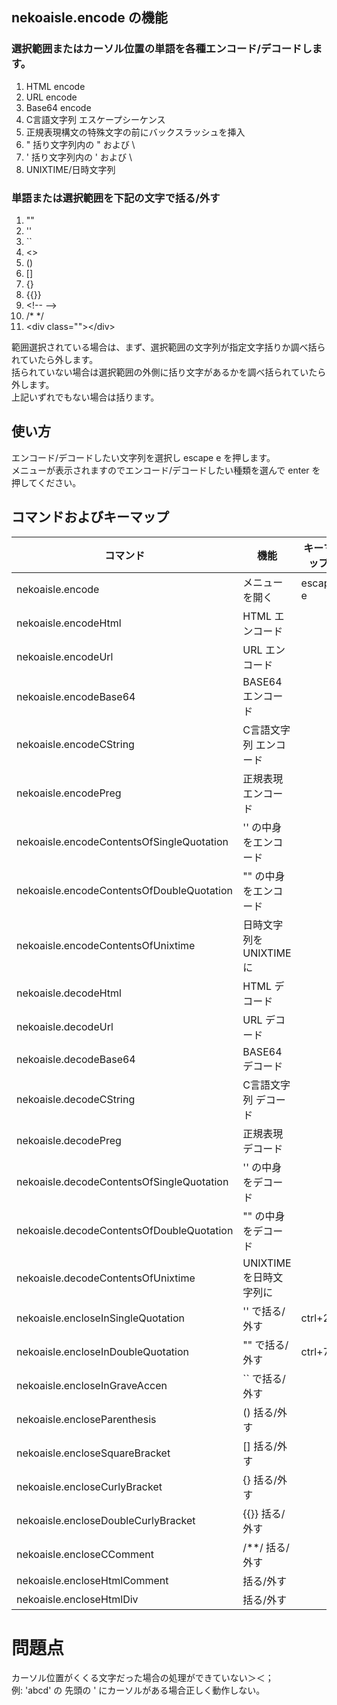 ## nekoaisle.encode の機能

### 選択範囲またはカーソル位置の単語を各種エンコード/デコードします。
1. HTML encode
1. URL encode
1. Base64 encode
1. C言語文字列 エスケープシーケンス
1. 正規表現構文の特殊文字の前にバックスラッシュを挿入
1. " 括り文字列内の " および \
1. ' 括り文字列内の ' および \
1. UNIXTIME/日時文字列

### 単語または選択範囲を下記の文字で括る/外す
1. ""
1. ''
1. ``
1. <>
1. ()
1. []
1. {}
1. {{}}
1. &lt;!-- -->
1. /* */
1. &lt;div class=""&gt;&lt;/div&gt;

範囲選択されている場合は、まず、選択範囲の文字列が指定文字括りか調べ括られていたら外します。  
括られていない場合は選択範囲の外側に括り文字があるかを調べ括られていたら外します。  
上記いずれでもない場合は括ります。

## 使い方
エンコード/デコードしたい文字列を選択し escape e を押します。  
メニューが表示されますのでエンコード/デコードしたい種類を選んで enter を押してください。

## コマンドおよびキーマップ
|コマンド                                   |機能                  |キーマップ|
|-------------------------------------------|----------------------|----------|
|nekoaisle.encode                           |メニューを開く        |escape e  |
|nekoaisle.encodeHtml                       |HTML エンコード       |          |
|nekoaisle.encodeUrl                        |URL エンコード        |          |
|nekoaisle.encodeBase64                     |BASE64 エンコード     |          |
|nekoaisle.encodeCString                    |C言語文字列 エンコード|          |
|nekoaisle.encodePreg                       |正規表現 エンコード   |          |
|nekoaisle.encodeContentsOfSingleQuotation  |'' の中身をエンコード |          |
|nekoaisle.encodeContentsOfDoubleQuotation  |"" の中身をエンコード |          |
|nekoaisle.encodeContentsOfUnixtime         |日時文字列をUNIXTIMEに|          |
|nekoaisle.decodeHtml                       |HTML デコード         |          |
|nekoaisle.decodeUrl                        |URL デコード          |          |
|nekoaisle.decodeBase64                     |BASE64 デコード       |          |
|nekoaisle.decodeCString                    |C言語文字列 デコード  |          |
|nekoaisle.decodePreg                       |正規表現 デコード     |          |
|nekoaisle.decodeContentsOfSingleQuotation  |'' の中身をデコード   |          |
|nekoaisle.decodeContentsOfDoubleQuotation  |"" の中身をデコード   |          |
|nekoaisle.decodeContentsOfUnixtime         |UNIXTIMEを日時文字列に|          |
|nekoaisle.encloseInSingleQuotation         |'' で括る/外す        |ctrl+2    |
|nekoaisle.encloseInDoubleQuotation         |"" で括る/外す        |ctrl+7    |
|nekoaisle.encloseInGraveAccen              |`` で括る/外す        |          |
|nekoaisle.encloseParenthesis               |() 括る/外す          |          |
|nekoaisle.encloseSquareBracket             |[] 括る/外す          |          |
|nekoaisle.encloseCurlyBracket              |{} 括る/外す          |          |
|nekoaisle.encloseDoubleCurlyBracket        |{{}} 括る/外す        |          |
|nekoaisle.encloseCComment                  |/**/ 括る/外す        |          |
|nekoaisle.encloseHtmlComment               |<!-- --> 括る/外す    |          |
|nekoaisle.encloseHtmlDiv                   |<div class=""></div> 括る/外す|          |

# 問題点
カーソル位置がくくる文字だった場合の処理ができていない＞＜；  
例: 'abcd' の 先頭の ' にカーソルがある場合正しく動作しない。